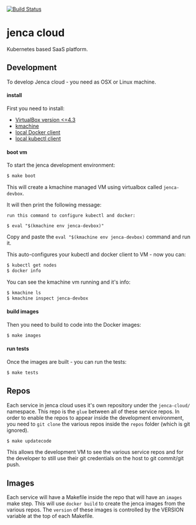 [![Build Status](https://travis-ci.org/jenca-cloud/jenca-cloud.svg?branch=master)](https://travis-ci.org/jenca-cloud/jenca-cloud)

# jenca cloud

Kubernetes based SaaS platform.

## Development

To develop Jenca cloud - you need as OSX or Linux machine.

#### install
First you need to install:

 * [VirtualBox version <=4.3](https://www.virtualbox.org/wiki/Download_Old_Builds_4_3)
 * [kmachine](https://github.com/skippbox/kmachine)
 * [local Docker client](https://docs.docker.com/engine/installation/mac/)
 * [local kubectl client](https://coreos.com/kubernetes/docs/latest/configure-kubectl.html)

#### boot vm
To start the jenca development environment:

```bash
$ make boot
```

This will create a kmachine managed VM using virtualbox called `jenca-devbox`.

It will then print the following message:

```
run this command to configure kubectl and docker:

$ eval "$(kmachine env jenca-devbox)"
```

Copy and paste the `eval "$(kmachine env jenca-devbox)` command and run it.

This auto-configures your kubectl and docker client to VM - now you can:

```bash
$ kubectl get nodes
$ docker info
```

You can see the kmachine vm running and it's info:

```bash
$ kmachine ls
$ kmachine inspect jenca-devbox
```

#### build images
Then you need to build to code into the Docker images:

```bash
$ make images
```

#### run tests
Once the images are built - you can run the tests:

```bash
$ make tests
```

## Repos

Each service in jenca cloud uses it's own repository under the `jenca-cloud/` namespace.  This repo is the `glue` between all of these service repos.  In order to enable the repos to appear inside the development environment, you need to `git clone` the various repos inside the `repos` folder (which is git ignored).

```bash
$ make updatecode
```

This allows the development VM to see the various service repos and for the developer to still use their git credentials on the host to git commit/git push.

## Images

Each service will have a Makefile inside the repo that will have an `images` make step.  This will use `docker build` to create the jenca images from the various repos.  The `version` of these images is controlled by the VERSION variable at the top of each Makefile.


